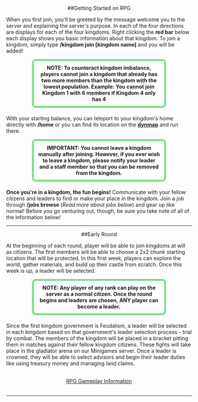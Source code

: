---
---
<html>
<head>
<link rel="stylesheet" type="text/css" href="/_sass/grr/css/foundation.css">
</head>


<body>
<a name="getting-started"></a>
<div style="text-align: center;" markdown="1">
##Getting Started on RPG
</div>

<p>When you first join, you'll be greeted by the message welcome you to the server and explaining the server's purpose. In each of the four directions are displays for each of the four kingdoms. Right clicking the <b>red bar</b> below each display shows you basic information about that kingdom. To join a kingdom, simply type <b>/kingdom join [kingdom name]</b> and you will be added!</p>

<p style="border: 5px solid #77df88; text-align:center;border-radius:10px;background-color:#ffffff; padding: 10px;margin: 0px 70px 20px 70px;">
<b>NOTE: To counteract kingdom imbalance, players cannot join a kingdom that already has two more members than the kingdom with the lowest population. Example: You cannot join Kingdom 1 with 6 members if Kingdom 4 only has 4</b>
</p>

<p>With your starting balance, you can teleport to your kingdom's home directly with <b>/home</b> or you can find its location on the <a href="https://damnation.eu/rpgmap"><b>dynmap</b></a> and run there.</p>

<p style="border: 5px solid #77df88; text-align:center;border-radius:10px;background-color:#ffffff; padding: 10px;margin: 0px 70px 20px 70px;">
<b>IMPORTANT: You cannot leave a kingdom manually after joining. However, if you ever wish to leave a kingdom, please notify your leader and a staff member so that you can be removed from the kingdom.</b>
</p>

<p><b>Once you're in a kingdom, the fun begins!</b> Communicate with your fellow citizens and leaders to find or make your place in the kingdom. Join a job through <b>/jobs browse</b> (<i>Read more about jobs below</i>) and gear up like normal! Before you go venturing out, though, be sure you take note of all of the information below!</p>

<hr>
<div style="text-align: center;" markdown="1">
##Early Round
</div>

<p>At the beginning of each round, player will be able to join kingdoms at will as citizens. The first members will be able to choose a 2x2 chunk starting location that will be protected. In this first week, players can explore the world, gather materials, and build up their castle from scratch. Once this week is up, a leader will be selected.</p>

<p style="border: 5px solid #77df88; text-align:center;border-radius:10px;background-color:#ffffff; padding: 10px;margin: 0px 70px 20px 70px;">
<b>NOTE: Any player of any rank can play on the server as a normal citizen. Once the round begins and leaders are chosen, ANY player can become a leader.</b>
</p>

<p>Since the first kingdom government is Feudalism, a leader will be selected in each kingdom based on that government's leader selection process - trial by combat. The members of the kingdom will be placed in a bracket pitting them in matches against their fellow kingdom citizens. These fights will take place in the gladiator arena on our Minigames server. Once a leader is crowned, they will be able to select advisors and begin their leader duties like using treasury money and managing land claims.</p>
<br/>
<center><a href="{{site.baseurl}}/rpg-gameplay" class="myButton">RPG Gameplay Information</a></center><br/>

<hr>
</body>
</html>

